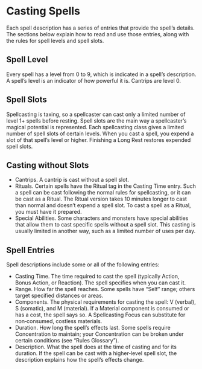 <!-- Source: docs/SRD_CC_v5.2.1.pdf pp.104–105 (Casting Spells) -->

# Casting Spells

Each spell description has a series of entries that provide the spell’s details. The sections below explain how to read and use those entries, along with the rules for spell levels and spell slots.

## Spell Level

Every spell has a level from 0 to 9, which is indicated in a spell’s description. A spell’s level is an indicator of how powerful it is. Cantrips are level 0.

## Spell Slots

Spellcasting is taxing, so a spellcaster can cast only a limited number of level 1+ spells before resting. Spell slots are the main way a spellcaster’s magical potential is represented. Each spellcasting class gives a limited number of spell slots of certain levels. When you cast a spell, you expend a slot of that spell’s level or higher. Finishing a Long Rest restores expended spell slots.

## Casting without Slots

- Cantrips. A cantrip is cast without a spell slot.
- Rituals. Certain spells have the Ritual tag in the Casting Time entry. Such a spell can be cast following the normal rules for spellcasting, or it can be cast as a Ritual. The Ritual version takes 10 minutes longer to cast than normal and doesn’t expend a spell slot. To cast a spell as a Ritual, you must have it prepared.
- Special Abilities. Some characters and monsters have special abilities that allow them to cast specific spells without a spell slot. This casting is usually limited in another way, such as a limited number of uses per day.

## Spell Entries

Spell descriptions include some or all of the following entries:

- Casting Time. The time required to cast the spell (typically Action, Bonus Action, or Reaction). The spell specifies when you can cast it.
- Range. How far the spell reaches. Some spells have “Self” range; others target specified distances or areas.
- Components. The physical requirements for casting the spell: V (verbal), S (somatic), and M (material). If a Material component is consumed or has a cost, the spell says so. A Spellcasting Focus can substitute for non‑consumed, costless materials.
- Duration. How long the spell’s effects last. Some spells require Concentration to maintain; your Concentration can be broken under certain conditions (see “Rules Glossary”).
- Description. What the spell does at the time of casting and for its duration. If the spell can be cast with a higher‑level spell slot, the description explains how the spell’s effects change.

